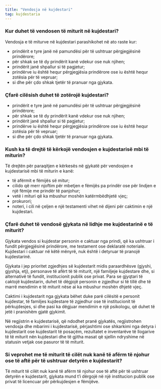 ```yaml
---
title: "Vendosja në kujdestari"
tag: kujdestaria
---
```


### Kur duhet të vendosen të miturit në kujdestari?

Vendosja e të miturve në kujdestari parashikohet në ato raste kur:

* prindërit e tyre janë në pamundësi për të ushtruar përgjegjësinë prindërore;
* për shkak se të dy prindërit kanë vdekur ose nuk njihen;
* prindërit janë shpallur si të pagjetur;
* prindërve iu është hequr përgjegjësia prindërore ose iu është hequr zotësia për të vepruar;
* si dhe për çdo shkak tjetër të pranuar nga gjykata.

### Çfarë cilësish duhet të zotërojë kujdestari?

* prindërit e tyre janë në pamundësi për të ushtruar përgjegjësinë prindërore;
* për shkak se të dy prindërit kanë vdekur ose nuk njihen;
* prindërit janë shpallur si të pagjetur;
* prindërve iu është hequr përgjegjësia prindërore ose iu është hequr zotësia për të vepruar;
* si dhe për çdo shkak tjetër të pranuar nga gjykata.

### Kush ka të drejtë të kërkojë vendosjen e kujdestarisë mbi të miturin?

Të drejtën për paraqitjen e kërkesës në gjykatë për vendosjen e kujdestarisë mbi të miturin e kanë:

* të afërmit e fëmijës së mitur;
* cilido që merr njoftim për mbetjen e fëmijës pa prindër ose për lindjen e një fëmije me prindër të panjohur;
* vetë i mituri që ka mbushur moshën katërmbëdhjetë vjeç;
* prokurori;
* noteri, i cili në çeljen e një testamenti vihet në dijeni për caktimin e një kujdestari.

### Çfarë duhet të vendosë gjykata në lidhje me kujdestarinë e të miturit?

Gjykata vendos si kujdestar personin e caktuar nga prindi, që ka ushtruar i fundit përgjegjësinë prindërore, me testament ose deklaratë noteriale. Kujdestari i caktuar në këtë mënyrë, nuk është i detyruar të pranojë kujdestarinë.

Gjykata i jep prioritet zgjedhjes së kujdestarit midis paraardhësve (gjyshi, gjyshja, etj), personave të afërt të të miturit, një familjeje kujdestare dhe, si alternativë të fundit, institucionit publik ose privat. Para se gjyqtari të caktojë kujdestarin, duhet të dëgjojë personin e zgjedhur si të tillë dhe të marrë mendimin e të miturit nëse ai ka mbushur moshën dhjetë vjeç.

Caktimi i kujdestarit nga gjykata bëhet duke parë cilësitë e personit kujdestar, të familjes kujdestare të zgjedhur ose të institucionit të përkujdesjes, si dhe pasi ka dëgjuar mendimin e një psikologu, që duhet të jetë i pranishëm gjatë gjykimit.

Në regjistrin e kujdestarisë, që ndodhet pranë gjykatës, regjistrohen vendosja dhe mbarimi i kujdestarisë, përjashtimi ose shkarkimi nga detyra i kujdestarit ose kujdestarit të posaçëm, rezultatet e inventarëve të llogarive të të miturit nën kujdestari dhe të gjitha masat që sjellin ndryshime në statusin vetjak ose pasuror të të miturit.

### Si veprohet me të miturit të cilët nuk kanë të afërm të njohur ose të aftë për të ushtruar detyrën e kujdestarit?

Të miturit të cilët nuk kanë të afërm të njohur ose të aftë për të ushtruar detyrën e kujdestarit, gjykata mund t’i dërgojë në një institucion publik ose privat të licencuar për përkujdesjen e fëmijëve.
